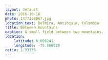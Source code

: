 ```yaml
---
layout: default
date: 2016-10-16
photo: 1477368067.jpg
location_text: Belmira, Antioquia, Colombia
title: Between mountains
caption: A small field between two mountains.
location:
    latitude: 6.606241
    longitude: -75.666528
ratio: 1.33333
---
```

